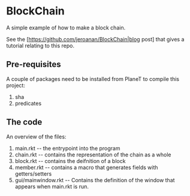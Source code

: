 # BlockChain

A simple example of how to make a block chain.

See the [https://github.com/jeroanan/BlockChain|blog post] that gives a
tutorial relating to this repo.

## Pre-requisites

A couple of packages need to be installed from PlaneT to compile this project:

1. sha
2. predicates

## The code

An overview of the files:

1. main.rkt -- the entrypoint into the program
2. chain.rkt -- contains the representation of the chain as a whole
3. block.rkt -- contains the deifnition of a block
4. member.rkt -- contains a macro that generates fields with getters/setters
5. gui/mainwindow.rkt -- Contains the definition of the window that appears
   when main.rkt is run.
